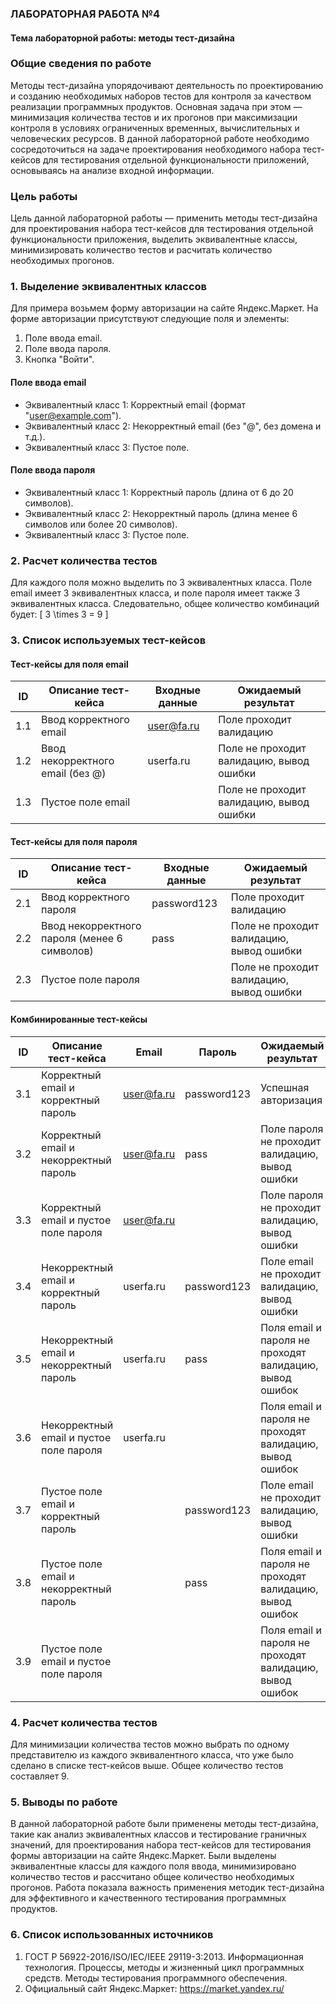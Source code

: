 ### ЛАБОРАТОРНАЯ РАБОТА №4

#### Тема лабораторной работы: методы тест-дизайна

### Общие сведения по работе

Методы тест-дизайна упорядочивают деятельность по проектированию и созданию необходимых наборов тестов для контроля за качеством реализации программных продуктов. Основная задача при этом — минимизация количества тестов и их прогонов при максимизации контроля в условиях ограниченных временных, вычислительных и человеческих ресурсов. В данной лабораторной работе необходимо сосредоточиться на задаче проектирования необходимого набора тест-кейсов для тестирования отдельной функциональности приложений, основываясь на анализе входной информации.

### Цель работы

Цель данной лабораторной работы — применить методы тест-дизайна для проектирования набора тест-кейсов для тестирования отдельной функциональности приложения, выделить эквивалентные классы, минимизировать количество тестов и расчитать количество необходимых прогонов.

### 1. Выделение эквивалентных классов

Для примера возьмем форму авторизации на сайте Яндекс.Маркет. На форме авторизации присутствуют следующие поля и элементы:
1. Поле ввода email.
2. Поле ввода пароля.
3. Кнопка "Войти".

#### Поле ввода email
- Эквивалентный класс 1: Корректный email (формат "user@example.com").
- Эквивалентный класс 2: Некорректный email (без "@", без домена и т.д.).
- Эквивалентный класс 3: Пустое поле.

#### Поле ввода пароля
- Эквивалентный класс 1: Корректный пароль (длина от 6 до 20 символов).
- Эквивалентный класс 2: Некорректный пароль (длина менее 6 символов или более 20 символов).
- Эквивалентный класс 3: Пустое поле.

### 2. Расчет количества тестов

Для каждого поля можно выделить по 3 эквивалентных класса. Поле email имеет 3 эквивалентных класса, и поле пароля имеет также 3 эквивалентных класса. Следовательно, общее количество комбинаций будет:
\[ 3 \times 3 = 9 \]

### 3. Список используемых тест-кейсов

#### Тест-кейсы для поля email

| ID  | Описание тест-кейса                   | Входные данные        | Ожидаемый результат                         |
|-----|---------------------------------------|-----------------------|--------------------------------------------|
| 1.1 | Ввод корректного email                | user@fa.ru      | Поле проходит валидацию                    |
| 1.2 | Ввод некорректного email (без @)      | userfa.ru       | Поле не проходит валидацию, вывод ошибки   |
| 1.3 | Пустое поле email                     |                       | Поле не проходит валидацию, вывод ошибки   |

#### Тест-кейсы для поля пароля

| ID  | Описание тест-кейса                   | Входные данные        | Ожидаемый результат                         |
|-----|---------------------------------------|-----------------------|--------------------------------------------|
| 2.1 | Ввод корректного пароля               | password123           | Поле проходит валидацию                    |
| 2.2 | Ввод некорректного пароля (менее 6 символов) | pass                 | Поле не проходит валидацию, вывод ошибки   |
| 2.3 | Пустое поле пароля                    |                       | Поле не проходит валидацию, вывод ошибки   |

#### Комбинированные тест-кейсы

| ID  | Описание тест-кейса                                      | Email               | Пароль            | Ожидаемый результат                            |
|-----|----------------------------------------------------------|---------------------|-------------------|-----------------------------------------------|
| 3.1 | Корректный email и корректный пароль                     | user@fa.ru     | password123       | Успешная авторизация                          |
| 3.2 | Корректный email и некорректный пароль                   | user@fa.ru     | pass              | Поле пароля не проходит валидацию, вывод ошибки|
| 3.3 | Корректный email и пустое поле пароля                    | user@fa.ru     |                   | Поле пароля не проходит валидацию, вывод ошибки|
| 3.4 | Некорректный email и корректный пароль                   | userfa.ru     | password123       | Поле email не проходит валидацию, вывод ошибки|
| 3.5 | Некорректный email и некорректный пароль                 | userfa.ru     | pass              | Поля email и пароля не проходят валидацию, вывод ошибок |
| 3.6 | Некорректный email и пустое поле пароля                  | userfa.ru    |                   | Поля email и пароля не проходят валидацию, вывод ошибок |
| 3.7 | Пустое поле email и корректный пароль                    |                     | password123       | Поле email не проходит валидацию, вывод ошибки|
| 3.8 | Пустое поле email и некорректный пароль                  |                     | pass              | Поля email и пароля не проходят валидацию, вывод ошибок |
| 3.9 | Пустое поле email и пустое поле пароля                   |                     |                   | Поля email и пароля не проходят валидацию, вывод ошибок |

### 4. Расчет количества тестов

Для минимизации количества тестов можно выбрать по одному представителю из каждого эквивалентного класса, что уже было сделано в списке тест-кейсов выше. Общее количество тестов составляет 9.

### 5. Выводы по работе

В данной лабораторной работе были применены методы тест-дизайна, такие как анализ эквивалентных классов и тестирование граничных значений, для проектирования набора тест-кейсов для тестирования формы авторизации на сайте Яндекс.Маркет. Были выделены эквивалентные классы для каждого поля ввода, минимизировано количество тестов и рассчитано общее количество необходимых прогонов. Работа показала важность применения методик тест-дизайна для эффективного и качественного тестирования программных продуктов.

### 6. Список использованных источников

1. ГОСТ Р 56922-2016/ISO/IEC/IEEE 29119-3:2013. Информационная технология. Процессы, методы и жизненный цикл программных средств. Методы тестирования программного обеспечения.
2. Официальный сайт Яндекс.Маркет: https://market.yandex.ru/

